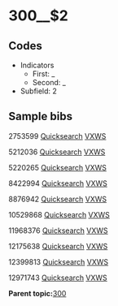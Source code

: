 # 300\_\_$2

## Codes

-   Indicators
    -   First: \_
    -   Second: \_
-   Subfield: 2

## Sample bibs

2753599 [Quicksearch](https://search.library.yale.edu/catalog/2753599) [VXWS](http://prodorbis.library.yale.edu:7014/vxws/GetHoldingsService?bibId=2753599)

5212036 [Quicksearch](https://search.library.yale.edu/catalog/5212036) [VXWS](http://prodorbis.library.yale.edu:7014/vxws/GetHoldingsService?bibId=5212036)

5220265 [Quicksearch](https://search.library.yale.edu/catalog/5220265) [VXWS](http://prodorbis.library.yale.edu:7014/vxws/GetHoldingsService?bibId=5220265)

8422994 [Quicksearch](https://search.library.yale.edu/catalog/8422994) [VXWS](http://prodorbis.library.yale.edu:7014/vxws/GetHoldingsService?bibId=8422994)

8876942 [Quicksearch](https://search.library.yale.edu/catalog/8876942) [VXWS](http://prodorbis.library.yale.edu:7014/vxws/GetHoldingsService?bibId=8876942)

10529868 [Quicksearch](https://search.library.yale.edu/catalog/10529868) [VXWS](http://prodorbis.library.yale.edu:7014/vxws/GetHoldingsService?bibId=10529868)

11968376 [Quicksearch](https://search.library.yale.edu/catalog/11968376) [VXWS](http://prodorbis.library.yale.edu:7014/vxws/GetHoldingsService?bibId=11968376)

12175638 [Quicksearch](https://search.library.yale.edu/catalog/12175638) [VXWS](http://prodorbis.library.yale.edu:7014/vxws/GetHoldingsService?bibId=12175638)

12399813 [Quicksearch](https://search.library.yale.edu/catalog/12399813) [VXWS](http://prodorbis.library.yale.edu:7014/vxws/GetHoldingsService?bibId=12399813)

12971743 [Quicksearch](https://search.library.yale.edu/catalog/12971743) [VXWS](http://prodorbis.library.yale.edu:7014/vxws/GetHoldingsService?bibId=12971743)

**Parent topic:**[300](../../tags/300/300.md)

